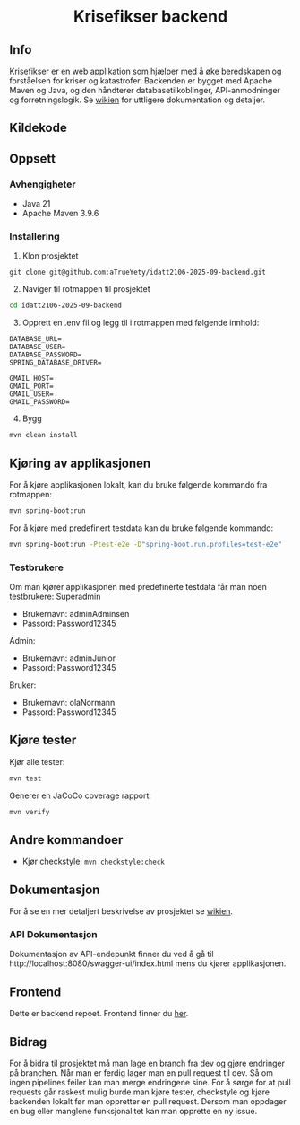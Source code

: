 <h1 align="center">Krisefikser backend</h1>

## Info
Krisefikser er en web applikation som hjælper med å øke beredskapen og forståelsen for kriser og katastrofer. Backenden er bygget med Apache Maven og Java, og den håndterer databasetilkoblinger, API-anmodninger og forretningslogik. Se [wikien](https://github.com/aTrueYety/idatt2106-2025-09-backend/wiki) for uttligere dokumentation og detaljer.

## Kildekode

## Oppsett
### Avhengigheter
- Java 21
- Apache Maven 3.9.6


### Installering
1. Klon prosjektet
```
git clone git@github.com:aTrueYety/idatt2106-2025-09-backend.git
```

2. Naviger til rotmappen til prosjektet
```bash
cd idatt2106-2025-09-backend
```

3. Opprett en .env fil og legg til i rotmappen med følgende innhold:
```env
DATABASE_URL=
DATABASE_USER=
DATABASE_PASSWORD=
SPRING_DATABASE_DRIVER=

GMAIL_HOST=
GMAIL_PORT=
GMAIL_USER=
GMAIL_PASSWORD=
```

4. Bygg
```bash
mvn clean install
```

## Kjøring av applikasjonen
For å kjøre applikasjonen lokalt, kan du bruke følgende kommando fra rotmappen:
```bash
mvn spring-boot:run
```

For å kjøre med predefinert testdata kan du bruke følgende kommando:
```bash
mvn spring-boot:run -Ptest-e2e -D"spring-boot.run.profiles=test-e2e"
```

### Testbrukere
Om man kjører applikasjonen med predefinerte testdata får man noen testbrukere:
Superadmin
- Brukernavn: adminAdminsen
- Passord: Password12345

Admin:
- Brukernavn: adminJunior
- Passord: Password12345

Bruker:
- Brukernavn: olaNormann
- Passord: Password12345

## Kjøre tester
Kjør alle tester:
```bash
mvn test
```
Generer en JaCoCo coverage rapport:
```bash
mvn verify
```

## Andre kommandoer
- Kjør checkstyle: `mvn checkstyle:check`

## Dokumentasjon
For å se en mer detaljert beskrivelse av prosjektet se [wikien](https://github.com/aTrueYety/idatt2106-2025-09-backend/wiki).

### API Dokumentasjon
Dokumentasjon av API-endepunkt finner du ved å gå til http://localhost:8080/swagger-ui/index.html mens du kjører applikasjonen.

## Frontend
Dette er backend repoet. Frontend finner du [her](https://github.com/nikolaitandberg/idatt2106-2025-09-frontend).

## Bidrag
For å bidra til prosjektet må man lage en branch fra dev og gjøre endringer på branchen. Når man er ferdig lager man
en pull request til dev. Så om ingen pipelines feiler kan man merge endringene sine. For å sørge for at pull requests 
går raskest mulig burde man kjøre tester, checkstyle og kjøre backenden lokalt før man oppretter en pull request. Dersom 
man oppdager en bug eller manglene funksjonalitet kan man opprette en ny issue.
